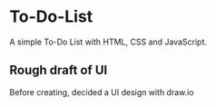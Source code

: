 # To-Do-List

A simple To-Do List with HTML, CSS and JavaScript. 

## Rough draft of UI 

Before creating, decided a UI design with draw.io

